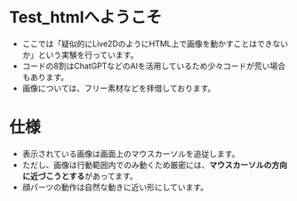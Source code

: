 # Test_htmlへようこそ
* ここでは「疑似的にLive2DのようにHTML上で画像を動かすことはできないか」という実験を行っています。
* コードの8割はChatGPTなどのAIを活用しているため少々コードが荒い場合もあります。
* 画像については、フリー素材などを拝借しております。
# 仕様
* 表示されている画像は画面上のマウスカーソルを追従します。
* ただし、画像は行動範囲内でのみ動くため厳密には、**マウスカーソルの方向に近づこうとする**があってます。
* 顔パーツの動作は自然な動きに近い形にしています。
